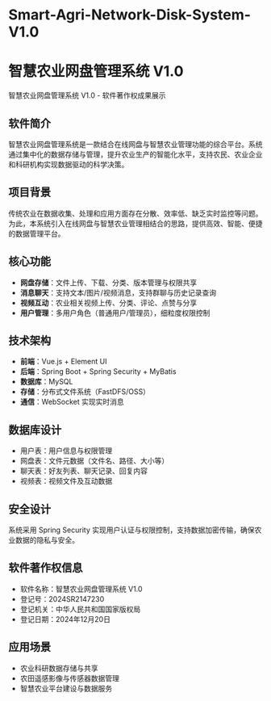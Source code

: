 # Smart-Agri-Network-Disk-System-V1.0
# 智慧农业网盘管理系统 V1.0
智慧农业网盘管理系统 V1.0 - 软件著作权成果展示
## 软件简介
智慧农业网盘管理系统是一款结合在线网盘与智慧农业管理功能的综合平台。系统通过集中化的数据存储与管理，提升农业生产的智能化水平，支持农民、农业企业和科研机构实现数据驱动的科学决策。

## 项目背景
传统农业在数据收集、处理和应用方面存在分散、效率低、缺乏实时监控等问题。为此，本系统引入在线网盘与智慧农业管理相结合的思路，提供高效、智能、便捷的数据管理平台。

## 核心功能
- **网盘存储**：文件上传、下载、分类、版本管理与权限共享  
- **消息聊天**：支持文本/图片/视频消息，支持群聊与历史记录查询  
- **视频互动**：农业相关视频上传、分类、评论、点赞与分享  
- **用户管理**：多用户角色（普通用户/管理员），细粒度权限控制  

## 技术架构
- **前端**：Vue.js + Element UI  
- **后端**：Spring Boot + Spring Security + MyBatis  
- **数据库**：MySQL  
- **存储**：分布式文件系统（FastDFS/OSS）  
- **通信**：WebSocket 实现实时消息  

##  数据库设计
- 用户表：用户信息与权限管理  
- 网盘表：文件元数据（文件名、路径、大小等）  
- 聊天表：好友列表、聊天记录、回复内容  
- 视频表：视频文件及互动数据  

##  安全设计
系统采用 Spring Security 实现用户认证与权限控制，支持数据加密传输，确保农业数据的隐私与安全。

##  软件著作权信息
- 软件名称：智慧农业网盘管理系统 V1.0  
- 登记号：2024SR2147230  
- 登记机关：中华人民共和国国家版权局  
- 登记日期：2024年12月20日  

##  应用场景
- 农业科研数据存储与共享  
- 农田遥感影像与传感器数据管理  
- 智慧农业平台建设与数据服务  
